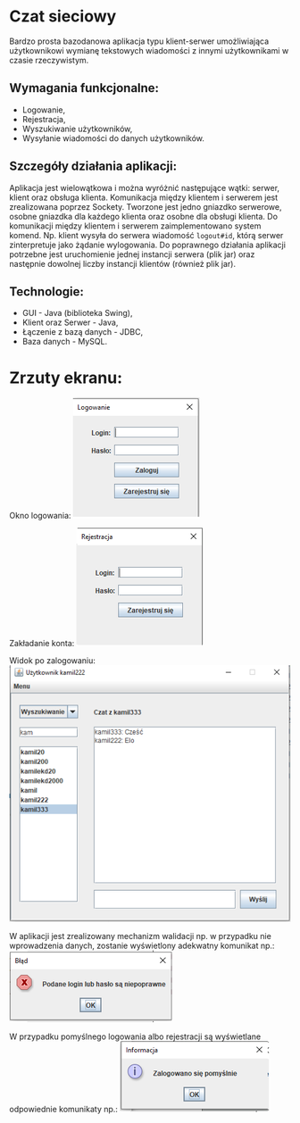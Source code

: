 # Czat sieciowy
Bardzo prosta bazodanowa aplikacja typu klient-serwer umożliwiająca użytkownikowi wymianę tekstowych wiadomości z innymi użytkownikami w czasie rzeczywistym.

## Wymagania funkcjonalne:
* Logowanie,
* Rejestracja,
* Wyszukiwanie użytkowników,
* Wysyłanie wiadomości do danych użytkowników.

## Szczegóły działania aplikacji:
Aplikacja jest wielowątkowa i można wyróżnić następujące wątki: serwer, klient oraz obsługa klienta. Komunikacja między klientem i serwerem jest zrealizowana poprzez Sockety. Tworzone jest jedno gniazdko serwerowe, osobne gniazdka dla każdego klienta oraz osobne dla obsługi klienta. Do komunikacji między klientem i serwerem zaimplementowano system komend. Np. klient wysyła do serwera wiadomość ``logout#id``, którą serwer zinterpretuje jako żądanie wylogowania. Do poprawnego działania aplikacji potrzebne jest uruchomienie jednej instancji serwera (plik jar) oraz następnie dowolnej liczby instancji klientów (również plik jar).

## Technologie:
* GUI - Java (biblioteka Swing),
* Klient oraz Serwer - Java,
* Łączenie z bazą danych - JDBC,
* Baza danych - MySQL.

# Zrzuty ekranu:

Okno logowania:
![Logowanie](img/logowanie.png "Logowanie")

Zakładanie konta:
![Rejestracja](img/rejestracja.png "Rejestracja")

Widok po zalogowaniu:
![Widok po zalogowaniu](img/czat.png "Widok po zalogowaniu")

W aplikacji jest zrealizowany mechanizm walidacji np. w przypadku nie wprowadzenia danych, zostanie wyświetlony adekwatny komunikat np.:
![Walidacja danych](img/walidacja.png "Walidacja")

W przypadku pomyślnego logowania albo rejestracji są wyświetlane odpowiednie komunikaty np.:
![Pomyślne logowanie](img/sukces.png "Pomyślne logowanie")

